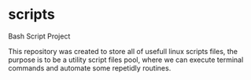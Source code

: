 # scripts

Bash Script Project

This repository was created to store all of usefull linux scripts files, the
purpose is to be a utility script files pool, where we can execute terminal
commands and automate some repetidly routines.

